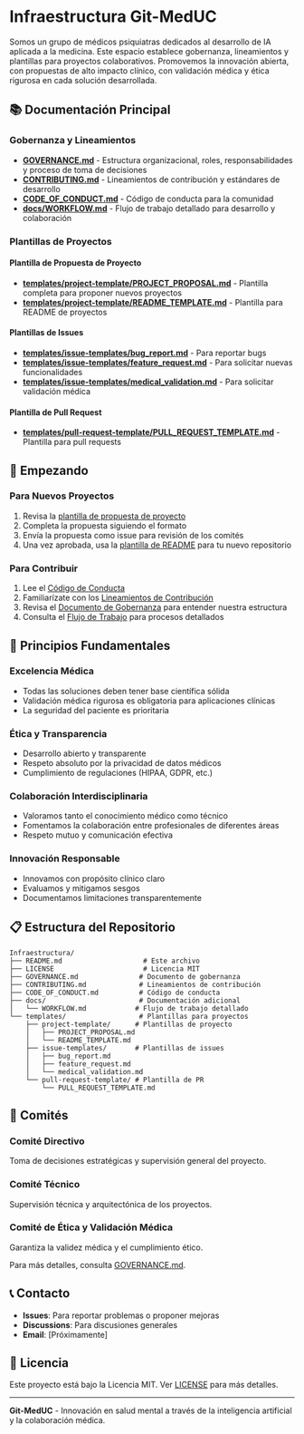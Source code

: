 # Infraestructura Git-MedUC

Somos un grupo de médicos psiquiatras dedicados al desarrollo de IA aplicada a la medicina. Este espacio establece gobernanza, lineamientos y plantillas para proyectos colaborativos. Promovemos la innovación abierta, con propuestas de alto impacto clínico, con validación médica y ética rigurosa en cada solución desarrollada.

## 📚 Documentación Principal

### Gobernanza y Lineamientos
- **[GOVERNANCE.md](GOVERNANCE.md)** - Estructura organizacional, roles, responsabilidades y proceso de toma de decisiones
- **[CONTRIBUTING.md](CONTRIBUTING.md)** - Lineamientos de contribución y estándares de desarrollo
- **[CODE_OF_CONDUCT.md](CODE_OF_CONDUCT.md)** - Código de conducta para la comunidad
- **[docs/WORKFLOW.md](docs/WORKFLOW.md)** - Flujo de trabajo detallado para desarrollo y colaboración

### Plantillas de Proyectos

#### Plantilla de Propuesta de Proyecto
- **[templates/project-template/PROJECT_PROPOSAL.md](templates/project-template/PROJECT_PROPOSAL.md)** - Plantilla completa para proponer nuevos proyectos
- **[templates/project-template/README_TEMPLATE.md](templates/project-template/README_TEMPLATE.md)** - Plantilla para README de proyectos

#### Plantillas de Issues
- **[templates/issue-templates/bug_report.md](templates/issue-templates/bug_report.md)** - Para reportar bugs
- **[templates/issue-templates/feature_request.md](templates/issue-templates/feature_request.md)** - Para solicitar nuevas funcionalidades
- **[templates/issue-templates/medical_validation.md](templates/issue-templates/medical_validation.md)** - Para solicitar validación médica

#### Plantilla de Pull Request
- **[templates/pull-request-template/PULL_REQUEST_TEMPLATE.md](templates/pull-request-template/PULL_REQUEST_TEMPLATE.md)** - Plantilla para pull requests

## 🚀 Empezando

### Para Nuevos Proyectos
1. Revisa la [plantilla de propuesta de proyecto](templates/project-template/PROJECT_PROPOSAL.md)
2. Completa la propuesta siguiendo el formato
3. Envía la propuesta como issue para revisión de los comités
4. Una vez aprobada, usa la [plantilla de README](templates/project-template/README_TEMPLATE.md) para tu nuevo repositorio

### Para Contribuir
1. Lee el [Código de Conducta](CODE_OF_CONDUCT.md)
2. Familiarízate con los [Lineamientos de Contribución](CONTRIBUTING.md)
3. Revisa el [Documento de Gobernanza](GOVERNANCE.md) para entender nuestra estructura
4. Consulta el [Flujo de Trabajo](docs/WORKFLOW.md) para procesos detallados

## 🏥 Principios Fundamentales

### Excelencia Médica
- Todas las soluciones deben tener base científica sólida
- Validación médica rigurosa es obligatoria para aplicaciones clínicas
- La seguridad del paciente es prioritaria

### Ética y Transparencia
- Desarrollo abierto y transparente
- Respeto absoluto por la privacidad de datos médicos
- Cumplimiento de regulaciones (HIPAA, GDPR, etc.)

### Colaboración Interdisciplinaria
- Valoramos tanto el conocimiento médico como técnico
- Fomentamos la colaboración entre profesionales de diferentes áreas
- Respeto mutuo y comunicación efectiva

### Innovación Responsable
- Innovamos con propósito clínico claro
- Evaluamos y mitigamos sesgos
- Documentamos limitaciones transparentemente

## 📋 Estructura del Repositorio

```
Infraestructura/
├── README.md                    # Este archivo
├── LICENSE                      # Licencia MIT
├── GOVERNANCE.md               # Documento de gobernanza
├── CONTRIBUTING.md             # Lineamientos de contribución
├── CODE_OF_CONDUCT.md          # Código de conducta
├── docs/                       # Documentación adicional
│   └── WORKFLOW.md            # Flujo de trabajo detallado
└── templates/                  # Plantillas para proyectos
    ├── project-template/      # Plantillas de proyecto
    │   ├── PROJECT_PROPOSAL.md
    │   └── README_TEMPLATE.md
    ├── issue-templates/       # Plantillas de issues
    │   ├── bug_report.md
    │   ├── feature_request.md
    │   └── medical_validation.md
    └── pull-request-template/ # Plantilla de PR
        └── PULL_REQUEST_TEMPLATE.md
```

## 🤝 Comités

### Comité Directivo
Toma de decisiones estratégicas y supervisión general del proyecto.

### Comité Técnico
Supervisión técnica y arquitectónica de los proyectos.

### Comité de Ética y Validación Médica
Garantiza la validez médica y el cumplimiento ético.

Para más detalles, consulta [GOVERNANCE.md](GOVERNANCE.md).

## 📞 Contacto

- **Issues**: Para reportar problemas o proponer mejoras
- **Discussions**: Para discusiones generales
- **Email**: [Próximamente]

## 📄 Licencia

Este proyecto está bajo la Licencia MIT. Ver [LICENSE](LICENSE) para más detalles.

---

**Git-MedUC** - Innovación en salud mental a través de la inteligencia artificial y la colaboración médica.
